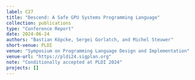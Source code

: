 ```yaml
---
label: C27
title: "Descend: A Safe GPU Systems Programming Language"
collection: publications
type: "Conference Report"
date: 2024-06-24
authors: "Bastian Köpcke, Sergei Gorlatch, and Michel Steuwer"
short-venue: PLDI
venue: "Symposium on Programming Language Design and Implementation"
venue-url: "https://pldi24.sigplan.org"
note: "Conditionally accepted at PLDI 2024"
projects: []
---
```

